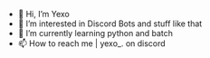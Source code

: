 - 👋 Hi, I’m Yexo
- 👀 I’m interested in Discord Bots and stuff like that
- 🌱 I’m currently learning python and batch
- 📫 How to reach me | yexo_. on discord

<!---
YexoCxdes/YexoCxdes is a ✨ special ✨ repository because its `README.md` (this file) appears on your GitHub profile.
You can click the Preview link to take a look at your changes.
--->

